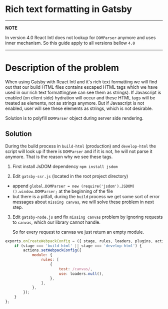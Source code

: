 # Rich text formatting in Gatsby

---
**NOTE**

In version 4.0 React Intl does not lookup for `DOMParser` anymore and uses inner mechanism. So this guide apply to all versions bellow `4.0`

---

# Description of the problem

When using Gatsby with React Intl and it's rich text formatting we will find out that 
our build HTML files contains escaped HTML tags which we have used in our rich text formatting(we can see them as strings). If Javascript is enabled (on client side) hydration will occur and these HTML tags will be treated as elements, not as strings anymore. But if Javascript is not enabled, user will see these elements as strings, which is not desirable.

Solution is to polyfill `DOMParser` object during server side rendering.

## Solution

During the build process in `build-html` (production) and `develop-html` the script
will look up if there is `DOMParser` and if it is not, he will not parse it anymore. That is the reason why we
see these tags.

1) First install JsDOM dependency
`npm install jsdom`

2) Edit `gatsby-ssr.js` (located in the root project directory)
* append `global.DOMParser = new (require('jsdom').JSDOM)().window.DOMParser;` at the   beginning of the file
* but there is a pitfall, during the `build` process we get some sort of error messages about `missing canvas`, we will solve these problem in next step. 

3) Edit `gatsby-node.js` and fix `missing canvas` problem by ignoring requests to `canvas`, which our library cannot handle.

   So for every request to canvas we just return an empty module. 

```js
exports.onCreateWebpackConfig = ({ stage, rules, loaders, plugins, actions }) => {
    if (stage === 'build-html' || stage === 'develop-html') {
        actions.setWebpackConfig({
            module: {
                rules: [
                    {
                        test: /canvas/,
                        use: loaders.null(),
                    },
                ],
            },
        });
    }
};
```